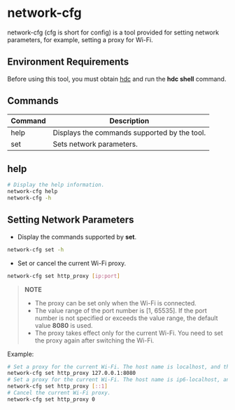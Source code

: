 # network-cfg

network-cfg (cfg is short for config) is a tool provided for setting network parameters, for example, setting a proxy for Wi-Fi.

## Environment Requirements

<!--RP1-->

Before using this tool, you must obtain [hdc](../dfx/hdc.md) and run the **hdc shell** command.

<!--RP1End-->

## Commands

| Command| Description|
| -------- | -------- |
| help | Displays the commands supported by the tool.|
| set | Sets network parameters.|

## help

```bash
# Display the help information.
network-cfg help
network-cfg -h
```

## Setting Network Parameters

- Display the commands supported by **set**.

```bash
network-cfg set -h
```

- Set or cancel the current Wi-Fi proxy.

```bash
network-cfg set http_proxy [ip:port]
```

> **NOTE**
>
> - The proxy can be set only when the Wi-Fi is connected.
> - The value range of the port number is [1, 65535]. If the port number is not specified or exceeds the value range, the default value **8080** is used.
> - The proxy takes effect only for the current Wi-Fi. You need to set the proxy again after switching the Wi-Fi.

Example:

```bash
# Set a proxy for the current Wi-Fi. The host name is localhost, and the port number is 8080.
network-cfg set http_proxy 127.0.0.1:8080
# Set a proxy for the current Wi-Fi. The host name is ip6-localhost, and the port number is 8080.
network-cfg set http_proxy [::1]
# Cancel the current Wi-Fi proxy.
network-cfg set http_proxy 0
```
